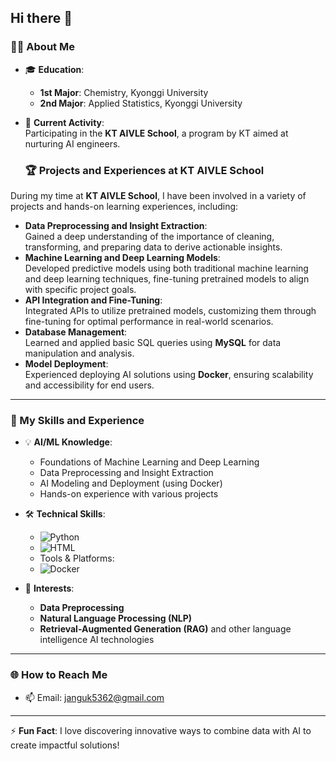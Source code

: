 ## Hi there 👋

### 👨‍🎓 About Me
- 🎓 **Education**: 
  - **1st Major**: Chemistry, Kyonggi University  
  - **2nd Major**: Applied Statistics, Kyonggi University  

- 🎯 **Current Activity**:  
  Participating in the **KT AIVLE School**, a program by KT aimed at nurturing AI engineers.

  ### 🏆 Projects and Experiences at KT AIVLE School
During my time at **KT AIVLE School**, I have been involved in a variety of projects and hands-on learning experiences, including:  
- **Data Preprocessing and Insight Extraction**:  
  Gained a deep understanding of the importance of cleaning, transforming, and preparing data to derive actionable insights.  
- **Machine Learning and Deep Learning Models**:  
  Developed predictive models using both traditional machine learning and deep learning techniques, fine-tuning pretrained models to align with specific project goals.  
- **API Integration and Fine-Tuning**:  
  Integrated APIs to utilize pretrained models, customizing them through fine-tuning for optimal performance in real-world scenarios.  
- **Database Management**:  
  Learned and applied basic SQL queries using **MySQL** for data manipulation and analysis.  
- **Model Deployment**:  
  Experienced deploying AI solutions using **Docker**, ensuring scalability and accessibility for end users.

---

### 🚀 My Skills and Experience
- 💡 **AI/ML Knowledge**:
  - Foundations of Machine Learning and Deep Learning
  - Data Preprocessing and Insight Extraction
  - AI Modeling and Deployment (using Docker)
  - Hands-on experience with various projects

- 🛠 **Technical Skills**:
  - ![Python](https://img.shields.io/badge/Python-3776AB?style=for-the-badge&logo=python&logoColor=white)  
  - ![HTML](https://img.shields.io/badge/HTML-E34F26?style=for-the-badge&logo=html5&logoColor=white)  
  - Tools & Platforms:
  - ![Docker](https://img.shields.io/badge/Docker-2496ED?style=for-the-badge&logo=docker&logoColor=white)

- 🌱 **Interests**:
  - **Data Preprocessing** 
  - **Natural Language Processing (NLP)**  
  - **Retrieval-Augmented Generation (RAG)** and other language intelligence AI technologies

---

### 🌐 How to Reach Me
- 📫 Email: [janguk5362@gmail.com](mailto:janguk5362@gmail.com)

---

⚡ **Fun Fact**: I love discovering innovative ways to combine data with AI to create impactful solutions!
